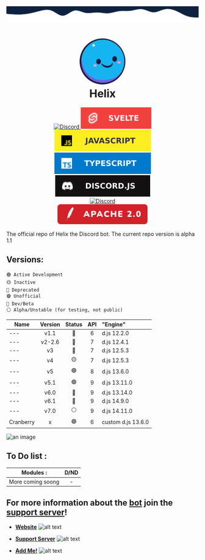 <img src="./src/db/assets/branding/wave-top4.svg" alt="just some waves">

<h1 align="center">
    <img src="src/db/assets/branding/helix.png" alt="Helix" width="120px" />
    <br />
    <b>Helix</b>
</h1>

<div align="center">
    <a href="https://discord.gg/GampaCt/">
        <img src="https://img.shields.io/badge/Discord-%235865F2.svg?style=for-the-badge&logo=discord&logoColor=white" alt="Discord" />
    </a>
    <a href="https://svelte.dev/">
    	<img src="src/db/assets/branding/badges/svelte.svg" alt="Svelte" />
    </a>
    <a href="https://js.org/">
        <img src="src/db/assets/branding/badges/JS.svg" alt="JavaScript" />
    </a>
    <a href="https://www.typescriptlang.org/">
        <img src="src/db/assets/branding/badges/TS.svg" alt="TypeScript" />
    </a>
    <a href="https://discord.js.org/">
        <img src="src/db/assets/branding/badges/djs.svg" alt="Discord.JS" />
    </a>
    <br>
    <a href="https://discord.gg/GapmaCt">
    	<img src="https://dcbadge.vercel.app/api/server/GapmaCt" alt="Discord" />
    </a>
    <br>
    <a href="/LICENSE.md">
        <img src="src/db/assets/branding/badges/Apache.svg" alt="License" />
    </a>
</div>

The official repo of Helix the Discord bot.
The current repo version is alpha 1.1

## Versions:

```Legend:
🟢 Active Development
🟡 Inactive
🔴 Deprecated
🟣 Unofficial
🔵 Dev/Beta
⚪ Alpha/Unstable (for testing, not public)
```

|Name|Version|Status|API|"Engine"|
| --- | :---: | :---: | :---: | :--- |
| --- | v1.1 | 🔴 | 6 | d.js 12.2.0 |
| --- | v2-2.6 | 🔴 | 7 | d.js 12.4.1 |
| --- | v3 | 🔴 | 7 | d.js 12.5.3 |
| --- | v4 | 🟡 | 7 | d.js 12.5.3 |
| --- | v5 | 🟢 | 8 | d.js 13.6.0 |
| --- | v5.1 | 🟢 | 9 | d.js 13.11.0 |
| --- | v6.0 | 🔵 | 9 | d.js 13.14.0 |
| --- | v6.1 | 🔵 | 9 | d.js 14.9.0 |
| --- | v7.0 | ⚪ | 9 | d.js 14.11.0 |
| Cranberry | x | 🟣 | 6 | custom d.js 13.6.0 |

![an image](https://media.discordapp.net/attachments/771476325356797963/788160344522620958/helixbanner.png "HelixTheBot")

## To Do list : 
|Modules :| D/ND|
| ------------- |:-------------:| 
|More coming soong|-|

## For more information about the [bot](https://discord.com/oauth2/authorize?client_id=723697439638290482&scope=bot&permissions=481684598) join the [support server](https://discord.gg/GapmaCt)!

- **[Website](https://helix.angellabs.xyz/)** <img src="https://media.discordapp.net/attachments/850437588195999766/851617384976089138/98a55025fe82d92bb090008b0185c90b.webp" alt="alt text" width="20" height="20">    

- **[Support Server](https://discord.gg/GapmaCt)** <img src="https://media.discordapp.net/attachments/850437588195999766/851617384976089138/98a55025fe82d92bb090008b0185c90b.webp" alt="alt text" width="20" height="20">   
 
- **[Add Me!](https://discord.com/oauth2/authorize?scope=bot&client_id=723697439638290482&scope=bot&permissions=1099510967799)** <img src="https://media.discordapp.net/attachments/850437588195999766/851617384976089138/98a55025fe82d92bb090008b0185c90b.webp" alt="alt text" width="20" height="20">

